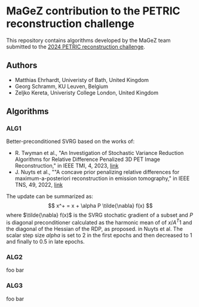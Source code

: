 # MaGeZ contribution to the PETRIC reconstruction challenge

This repository contains algorithms developed by the MaGeZ team submitted to
the [2024 PETRIC reconstruction challenge](https://github.com/SyneRBI/PETRIC).

## Authors

- Matthias Ehrhardt, Univeristy of Bath, United Kingdom
- Georg Schramm, KU Leuven, Belgium
- Zeljko Kereta, Univeristy College London, United Kingdom

## Algorithms

### ALG1

Better-preconditioned SVRG based on the works of:
- R. Twyman et al., "An Investigation of Stochastic Variance Reduction Algorithms for Relative Difference Penalized 3D PET Image Reconstruction," in IEEE TMI, 4, 2023, [link](https://ieeexplore.ieee.org/document/9872020)
- J. Nuyts et al., ""A concave prior penalizing relative differences for maximum-a-posteriori reconstruction in emission tomography," in IEEE TNS, 49, 2022, [link](https://ieeexplore.ieee.org/document/998681)

The update can be summarized as:
$$
x^+ = x + \alpha P \tilde{\nabla} f(x)
$$
where $\tilde{\nabla} f(x)$ is the SVRG stochatic gradient of a subset and
$P$ is diagonal preconditioner calculated as the harmonic mean of of 
$x / A^T 1$ and the diagonal of the Hessian of the RDP, as proposed.
in Nuyts et al.
The scalar step size $alpha$ is set to 2 in the first epochs and then decreased
to 1 and finally to 0.5 in late epochs.

### ALG2

foo bar

### ALG3

foo bar